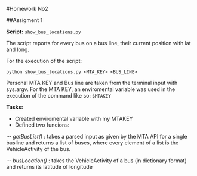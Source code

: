 #Homework No2



##Assigment 1

**Script:** `show_bus_locations.py`

The script reports for every bus on a bus line, their current position with lat and long.

For the execution of the script:

```
python show_bus_locations.py <MTA_KEY> <BUS_LINE>
```

Personal MTA KEY and Bus line are taken from the terminal input with sys.argv. For the MTA KEY, an enviromental variable was used in the execution of the command like so: ` $MTAKEY ` 


**Tasks:**

* Created enviromental variable with my MTAKEY
* Defined two funcions:

⋅⋅⋅ *getBusList()* : takes a parsed input as given by the MTA API for a single busline and returns a list of buses, where every element of a list is the VehicleActivity of the bus.

⋅⋅⋅ *busLocation()* : takes the VehicleActivity of a bus (in dictionary format) and returns its latitude of longitude

 

